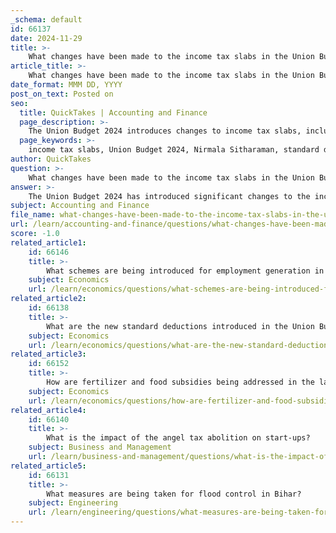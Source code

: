 ```yaml
---
_schema: default
id: 66137
date: 2024-11-29
title: >-
    What changes have been made to the income tax slabs in the Union Budget 2024?
article_title: >-
    What changes have been made to the income tax slabs in the Union Budget 2024?
date_format: MMM DD, YYYY
post_on_text: Posted on
seo:
  title: QuickTakes | Accounting and Finance
  page_description: >-
    The Union Budget 2024 introduces changes to income tax slabs, including increased standard deduction and the abolition of angel tax, aimed at simplifying the tax structure and providing relief to taxpayers.
  page_keywords: >-
    income tax slabs, Union Budget 2024, Nirmala Sitharaman, standard deduction, angel tax, tax relief, taxpayer-friendly, financial well-being, economic growth
author: QuickTakes
question: >-
    What changes have been made to the income tax slabs in the Union Budget 2024?
answer: >-
    The Union Budget 2024 has introduced significant changes to the income tax slabs, aimed at simplifying the tax structure and providing relief to taxpayers. Here are the key updates regarding the income tax slabs:\n\n1. **Revised Income Tax Slabs**: The Finance Minister, Nirmala Sitharaman, announced adjustments to the income tax slabs under the new tax regime. This is part of a broader effort to create a more streamlined and taxpayer-friendly tax system.\n\n2. **Increased Standard Deduction**: The standard deduction limit has been increased to Rs 75,000, which allows the salaried class to save up to Rs 17,500 in taxes under the new regime.\n\n3. **Abolition of Angel Tax**: The budget also includes the abolition of the angel tax for all classes of investors, which is intended to facilitate easier capital raising for startups and address concerns that the tax was a barrier to investment.\n\n4. **Impact on Taxpayers**: These changes are expected to provide significant relief to individuals, particularly those in the middle-income bracket, by reducing their overall tax burden.\n\nOverall, the revisions in the income tax slabs and the increase in standard deductions reflect the government's commitment to enhancing the financial well-being of taxpayers while supporting economic growth.
subject: Accounting and Finance
file_name: what-changes-have-been-made-to-the-income-tax-slabs-in-the-union-budget-2024.md
url: /learn/accounting-and-finance/questions/what-changes-have-been-made-to-the-income-tax-slabs-in-the-union-budget-2024
score: -1.0
related_article1:
    id: 66146
    title: >-
        What schemes are being introduced for employment generation in the Union Budget 2024?
    subject: Economics
    url: /learn/economics/questions/what-schemes-are-being-introduced-for-employment-generation-in-the-union-budget-2024
related_article2:
    id: 66138
    title: >-
        What are the new standard deductions introduced in the Union Budget 2024?
    subject: Economics
    url: /learn/economics/questions/what-are-the-new-standard-deductions-introduced-in-the-union-budget-2024
related_article3:
    id: 66152
    title: >-
        How are fertilizer and food subsidies being addressed in the latest budget?
    subject: Economics
    url: /learn/economics/questions/how-are-fertilizer-and-food-subsidies-being-addressed-in-the-latest-budget
related_article4:
    id: 66140
    title: >-
        What is the impact of the angel tax abolition on start-ups?
    subject: Business and Management
    url: /learn/business-and-management/questions/what-is-the-impact-of-the-angel-tax-abolition-on-startups
related_article5:
    id: 66131
    title: >-
        What measures are being taken for flood control in Bihar?
    subject: Engineering
    url: /learn/engineering/questions/what-measures-are-being-taken-for-flood-control-in-bihar
---
```


&nbsp;